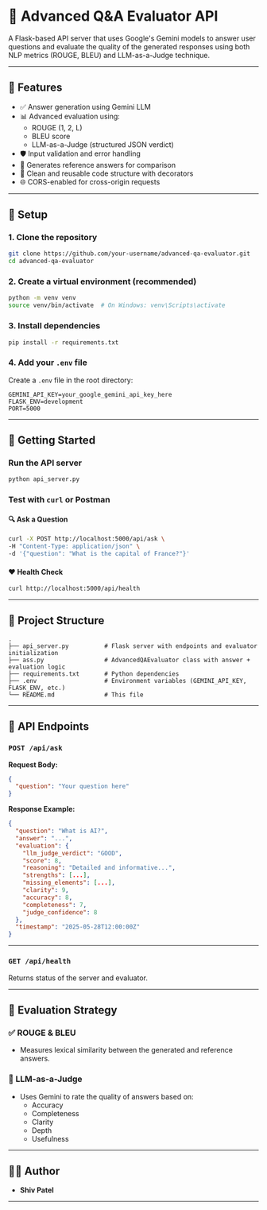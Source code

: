 # 📘 Advanced Q&A Evaluator API

A Flask-based API server that uses Google's Gemini models to answer user questions and evaluate the quality of the generated responses using both NLP metrics (ROUGE, BLEU) and LLM-as-a-Judge technique.

---

## 🚀 Features

- ✅ Answer generation using Gemini LLM
- 📊 Advanced evaluation using:
  - ROUGE (1, 2, L)
  - BLEU score
  - LLM-as-a-Judge (structured JSON verdict)
- 🛡️ Input validation and error handling
- 🧠 Generates reference answers for comparison
- 🔁 Clean and reusable code structure with decorators
- 🌐 CORS-enabled for cross-origin requests

---

## 🔧 Setup

### 1. Clone the repository

```bash
git clone https://github.com/your-username/advanced-qa-evaluator.git
cd advanced-qa-evaluator
```

### 2. Create a virtual environment (recommended)

```bash
python -m venv venv
source venv/bin/activate  # On Windows: venv\Scripts\activate
```

### 3. Install dependencies

```bash
pip install -r requirements.txt
```

### 4. Add your `.env` file

Create a `.env` file in the root directory:

```env
GEMINI_API_KEY=your_google_gemini_api_key_here
FLASK_ENV=development
PORT=5000
```

---

## 🏃 Getting Started

### Run the API server

```bash
python api_server.py
```

### Test with `curl` or Postman

#### 🔍 Ask a Question

```bash
curl -X POST http://localhost:5000/api/ask \
-H "Content-Type: application/json" \
-d '{"question": "What is the capital of France?"}'
```

#### ❤️ Health Check

```bash
curl http://localhost:5000/api/health
```

---

## 📁 Project Structure

```text
.
├── api_server.py          # Flask server with endpoints and evaluator initialization
├── ass.py                 # AdvancedQAEvaluator class with answer + evaluation logic
├── requirements.txt       # Python dependencies
├── .env                   # Environment variables (GEMINI_API_KEY, FLASK_ENV, etc.)
└── README.md              # This file
```

---

## 🧪 API Endpoints

### `POST /api/ask`

**Request Body:**
```json
{
  "question": "Your question here"
}
```

**Response Example:**
```json
{
  "question": "What is AI?",
  "answer": "...",
  "evaluation": {
    "llm_judge_verdict": "GOOD",
    "score": 8,
    "reasoning": "Detailed and informative...",
    "strengths": [...],
    "missing_elements": [...],
    "clarity": 9,
    "accuracy": 8,
    "completeness": 7,
    "judge_confidence": 8
  },
  "timestamp": "2025-05-28T12:00:00Z"
}
```

---

### `GET /api/health`

Returns status of the server and evaluator.

---

## 🧠 Evaluation Strategy

### ✅ ROUGE & BLEU
- Measures lexical similarity between the generated and reference answers.

### 🤖 LLM-as-a-Judge
- Uses Gemini to rate the quality of answers based on:
  - Accuracy
  - Completeness
  - Clarity
  - Depth
  - Usefulness

---

## 👨‍💻 Author

- **Shiv Patel**

---


